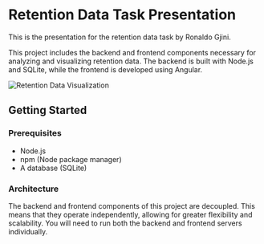 # Retention Data Task Presentation

This is the presentation for the retention data task by Ronaldo Gjini.

This project includes the backend and frontend components necessary for analyzing and visualizing retention data. The backend is built with Node.js and SQLite, while the frontend is developed using Angular.

![Retention Data Visualization](assets/images/screenshot.png)

## Getting Started

### Prerequisites

- Node.js
- npm (Node package manager)
- A database (SQLite)

### Architecture

The backend and frontend components of this project are decoupled. This means that they operate independently, allowing for greater flexibility and scalability. You will need to run both the backend and frontend servers individually.
